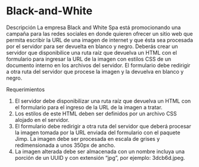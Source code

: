# Black-and-White

Descripción
La empresa Black and White Spa está promocionando una campaña para las redes sociales
en donde quieren ofrecer un sitio web que permita escribir la URL de una imagen de internet
y que ésta sea procesada por el servidor para ser devuelta en blanco y negro.
Deberás crear un servidor que disponibilice una ruta raíz que devuelva un HTML con el
formulario para ingresar la URL de la imagen con estilos CSS de un documento interno en los
archivos del servidor. El formulario debe redirigir a otra ruta del servidor que procese la
imagen y la devuelva en blanco y negro.

Requerimientos
1. El servidor debe disponibilizar una ruta raíz que devuelva un HTML con el formulario
para el ingreso de la URL de la imagen a tratar. 
2. Los estilos de este HTML deben ser definidos por un archivo CSS alojado en el
servidor. 
3. El formulario debe redirigir a otra ruta del servidor que deberá procesar la imagen
tomada por la URL enviada del formulario con el paquete Jimp. La imagen debe ser
procesada en escala de grises y redimensionada a unos 350px de ancho. 
4. La imagen alterada debe ser almacenada con un nombre incluya una porción de un
UUID y con extensión “jpg”, por ejemplo: 3dcb6d.jpeg. 